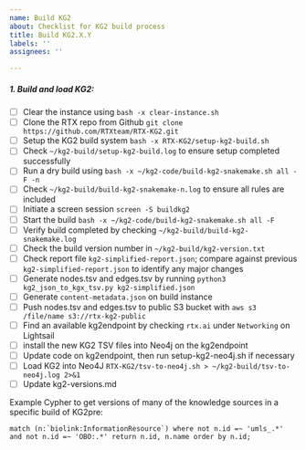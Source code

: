 ```yaml
---
name: Build KG2
about: Checklist for KG2 build process
title: Build KG2.X.Y
labels: ''
assignees: ''

---
```


##### 1. Build and load KG2:
- [ ] Clear the instance using `bash -x clear-instance.sh`
- [ ] Clone the RTX repo from Github `git clone https://github.com/RTXteam/RTX-KG2.git`
- [ ] Setup the KG2 build system `bash -x RTX-KG2/setup-kg2-build.sh`
- [ ] Check `~/kg2-build/setup-kg2-build.log` to ensure setup completed successfully 
- [ ] Run a dry build using `bash -x ~/kg2-code/build-kg2-snakemake.sh all -F -n`
- [ ] Check `~/kg2-build/build-kg2-snakemake-n.log` to ensure all rules are included
- [ ] Initiate a screen session `screen -S buildkg2`
- [ ] Start the build `bash -x ~/kg2-code/build-kg2-snakemake.sh all -F`
- [ ] Verify build completed by checking `~/kg2-build/build-kg2-snakemake.log`
- [ ] Check the build version number in `~/kg2-build/kg2-version.txt`
- [ ] Check report file `kg2-simplified-report.json`; compare against previous `kg2-simplified-report.json` to identify any major changes
- [ ] Generate nodes.tsv and edges.tsv by running `python3 kg2_json_to_kgx_tsv.py kg2-simplified.json`
- [ ] Generate `content-metadata.json` on build instance
- [ ] Push nodes.tsv and edges.tsv to public S3 bucket with `aws s3 /file/name s3://rtx-kg2-public`
- [ ] Find an available kg2endpoint by checking `rtx.ai` under `Networking` on Lightsail
- [ ] install the new KG2 TSV files into Neo4j on the kg2endpoint
- [ ] Update code on kg2endpoint, then run setup-kg2-neo4j.sh if necessary
- [ ] Load KG2 into Neo4J `RTX-KG2/tsv-to-neo4j.sh > ~/kg2-build/tsv-to-neo4j.log 2>&1`
- [ ] Update kg2-versions.md

Example Cypher to get versions of many of the knowledge sources in a specific build of KG2pre:
```
match (n:`biolink:InformationResource`) where not n.id =~ 'umls_.*' and not n.id =~ 'OBO:.*' return n.id, n.name order by n.id;
```
